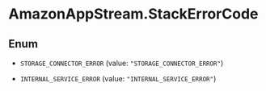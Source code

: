 # AmazonAppStream.StackErrorCode

## Enum


* `STORAGE_CONNECTOR_ERROR` (value: `"STORAGE_CONNECTOR_ERROR"`)

* `INTERNAL_SERVICE_ERROR` (value: `"INTERNAL_SERVICE_ERROR"`)


